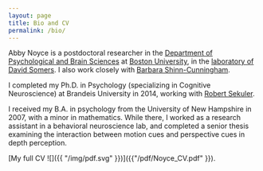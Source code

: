 ```yaml
---
layout: page
title: Bio and CV
permalink: /bio/
---
```


Abby Noyce is a postdoctoral researcher in the [Department of Psychological and Brain Sciences](http://www.bu.edu/psych/) at [Boston University](http://bu.edu), in the [laboratory of David Somers](http://sites.bu.edu/fmri). I also work closely with [Barbara Shinn-Cunningham](http://cns.bu.edu/~shinn/).

I completed my Ph.D. in Psychology (specializing in Cognitive Neuroscience) at Brandeis University in 2014, working with [Robert Sekuler](http://people.brandeis.edu/~sekuler).

I received my B.A. in psychology from the University of New Hampshire in 2007, with a minor in mathematics. While there, I worked as a research assistant in a behavioral neuroscience lab, and completed a senior thesis examining the interaction between motion cues and perspective cues in depth perception.

[My full CV ![]({{ "/img/pdf.svg" }})]({{"/pdf/Noyce_CV.pdf" }}).